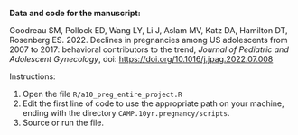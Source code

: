 **Data and code for the manuscript:**

Goodreau SM, Pollock ED, Wang LY, Li J, Aslam MV, Katz DA, Hamilton DT, Rosenberg ES. 2022. Declines in pregnancies among US adolescents from 2007 to 2017: behavioral contributors to the trend, *Journal of Pediatric and Adolescent Gynecology*, doi: https://doi.org/10.1016/j.jpag.2022.07.008

Instructions:

1. Open the file `R/a10_preg_entire_project.R`
2. Edit the first line of code to use the appropriate path on your machine, ending with the directory `CAMP.10yr.pregnancy/scripts`.
3. Source or run the file.
